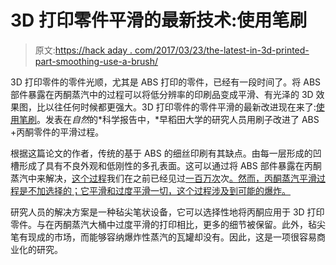 # 3D 打印零件平滑的最新技术:使用笔刷

> 原文:[https://hack aday . com/2017/03/23/the-latest-in-3d-printed-part-smoothing-use-a-brush/](https://hackaday.com/2017/03/23/the-latest-in-3d-printed-part-smoothing-use-a-brush/)

3D 打印零件的零件光顺，尤其是 ABS 打印的零件，已经有一段时间了。将 ABS 部件暴露在丙酮蒸汽中的过程可以将低分辨率的印刷品变成平滑、有光泽的 3D 效果图，比以往任何时候都更强大。3D 打印零件的零件平滑的最新改进现在来了:[使用笔刷](http://www.nature.com/articles/srep39852)。发表在*自然*的*科学报告中，*早稻田大学的研究人员用刷子改进了 ABS +丙酮零件的平滑过程。

根据这篇论文的作者，传统的基于 ABS 的细丝印刷有其缺点。由每一层形成的凹槽形成了具有不良外观和低刚性的多孔表面。这可以通过将 ABS 部件暴露在丙酮蒸汽中来解决，[这个过程](http://hackaday.com/2013/03/23/smoothing-3d-prints-with-acetone-vapor/)我们在之前已经见过[一百万次](http://hackaday.com/2015/05/16/ultrasonic-misting-vapor-polisher-for-3d-printed-parts/)次[。然而，丙酮蒸汽平滑过程是不加选择的；它平滑和过度平滑一切，这个过程涉及到可能的爆炸。](http://hackaday.com/2013/02/26/giving-3d-printed-parts-a-shiny-smooth-finish/)

研究人员的解决方案是一种毡尖笔状设备，它可以选择性地将丙酮应用于 3D 打印零件。与在丙酮蒸汽大桶中过度平滑的打印相比，更多的细节被保留。此外，毡尖笔有现成的市场，而能够容纳爆炸性蒸汽的瓦罐却没有。因此，这是一项很容易商业化的研究。